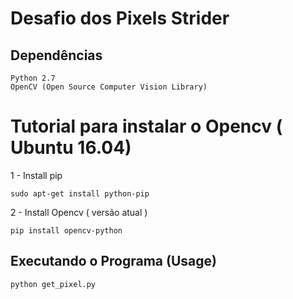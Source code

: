# Desafio dos Pixels Strider

## Dependências
```
Python 2.7
OpenCV (Open Source Computer Vision Library)

```

# Tutorial para instalar o Opencv ( Ubuntu 16.04)
1 - Install pip
```
sudo apt-get install python-pip
```
2 - Install Opencv ( versão atual )
```
pip install opencv-python
```



## Executando o Programa (Usage)

```
python get_pixel.py
```
